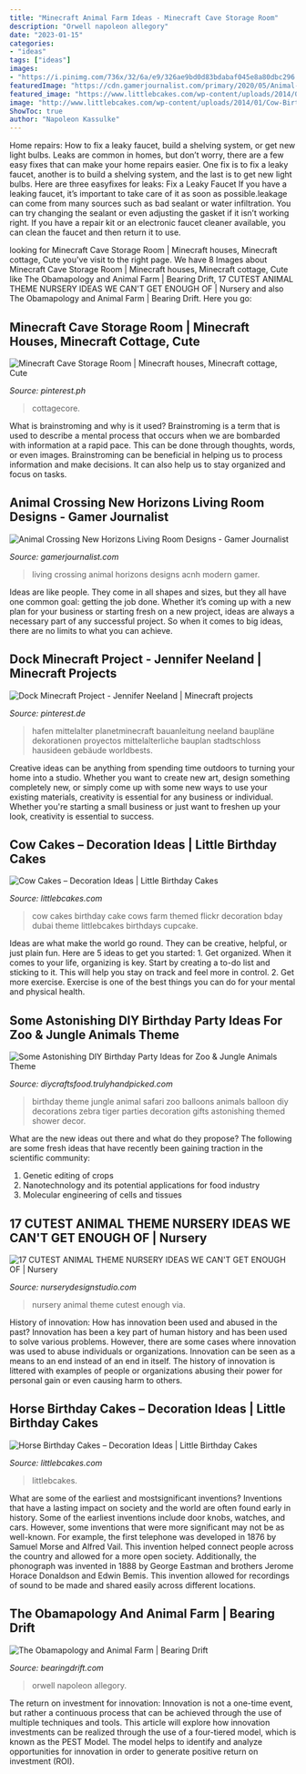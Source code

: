```yaml
---
title: "Minecraft Animal Farm Ideas - Minecraft Cave Storage Room"
description: "Orwell napoleon allegory"
date: "2023-01-15"
categories:
- "ideas"
tags: ["ideas"]
images:
- "https://i.pinimg.com/736x/32/6a/e9/326ae9bd0d83bdabaf045e8a80dbc296.jpg"
featuredImage: "https://cdn.gamerjournalist.com/primary/2020/05/Animal-Crossing-New-Horizons-Living-Room-Designs.jpg"
featured_image: "https://www.littlebcakes.com/wp-content/uploads/2014/01/Horse-Cakes-Photos.jpg"
image: "http://www.littlebcakes.com/wp-content/uploads/2014/01/Cow-Birthday-Cakes.jpg"
ShowToc: true
author: "Napoleon Kassulke"
---
```



Home repairs: How to fix a leaky faucet, build a shelving system, or get new light bulbs.
Leaks are common in homes, but don’t worry, there are a few easy fixes that can make your home repairs easier. One fix is to fix a leaky faucet, another is to build a shelving system, and the last is to get new light bulbs. Here are three easyfixes for leaks: 
Fix a Leaky Faucet
If you have a leaking faucet, it’s important to take care of it as soon as possible.leakage can come from many sources such as bad sealant or water infiltration. You can try changing the sealant or even adjusting the gasket if it isn’t working right. If you have a repair kit or an electronic faucet cleaner available, you can clean the faucet and then return it to use.

	

		
looking for Minecraft Cave Storage Room | Minecraft houses, Minecraft cottage, Cute you've visit to the right page. We have 8 Images about Minecraft Cave Storage Room | Minecraft houses, Minecraft cottage, Cute like The Obamapology and Animal Farm | Bearing Drift, 17 CUTEST ANIMAL THEME NURSERY IDEAS WE CAN&#039;T GET ENOUGH OF | Nursery and also The Obamapology and Animal Farm | Bearing Drift. Here you go:
		
    
## Minecraft Cave Storage Room | Minecraft Houses, Minecraft Cottage, Cute

<img loading=lazy src="https://i.pinimg.com/736x/11/fe/7c/11fe7c3619cb173825da29a4416b7d28.jpg" onerror="this.onerror=null;this.src='https://tse3.mm.bing.net/th?id=OIP._QGHoUHLUW3taP6_HDMEKwHaD7&amp;pid=15.1';" alt="Minecraft Cave Storage Room | Minecraft houses, Minecraft cottage, Cute">

_Source: pinterest.ph_

>cottagecore. 

	

What is brainstroming and why is it used?
Brainstroming is a term that is used to describe a mental process that occurs when we are bombarded with information at a rapid pace. This can be done through thoughts, words, or even images. Brainstroming can be beneficial in helping us to process information and make decisions. It can also help us to stay organized and focus on tasks.

    
## Animal Crossing New Horizons Living Room Designs - Gamer Journalist

<img loading=lazy src="https://cdn.gamerjournalist.com/primary/2020/05/Animal-Crossing-New-Horizons-Living-Room-Designs.jpg" onerror="this.onerror=null;this.src='https://tse3.mm.bing.net/th?id=OIP.wmP7y0DYhaBBo4YAxf9IlQHaEK&amp;pid=15.1';" alt="Animal Crossing New Horizons Living Room Designs - Gamer Journalist">

_Source: gamerjournalist.com_

>living crossing animal horizons designs acnh modern gamer. 

	

Ideas are like people. They come in all shapes and sizes, but they all have one common goal: getting the job done. Whether it’s coming up with a new plan for your business or starting fresh on a new project, ideas are always a necessary part of any successful project. So when it comes to big ideas, there are no limits to what you can achieve.

    
## Dock Minecraft Project - Jennifer Neeland | Minecraft Projects

<img loading=lazy src="https://i.pinimg.com/736x/32/6a/e9/326ae9bd0d83bdabaf045e8a80dbc296.jpg" onerror="this.onerror=null;this.src='https://tse3.mm.bing.net/th?id=OIP.xgteAojfwoHZMh8kI6PuRwHaD6&amp;pid=15.1';" alt="Dock Minecraft Project - Jennifer Neeland | Minecraft projects">

_Source: pinterest.de_

>hafen mittelalter planetminecraft bauanleitung neeland baupläne dekorationen proyectos mittelalterliche bauplan stadtschloss hausideen gebäude worldbests. 

	

Creative ideas can be anything from spending time outdoors to turning your home into a studio. Whether you want to create new art, design something completely new, or simply come up with some new ways to use your existing materials, creativity is essential for any business or individual. Whether you're starting a small business or just want to freshen up your look, creativity is essential to success.

    
## Cow Cakes – Decoration Ideas | Little Birthday Cakes

<img loading=lazy src="http://www.littlebcakes.com/wp-content/uploads/2014/01/Cow-Birthday-Cakes.jpg" onerror="this.onerror=null;this.src='https://tse1.mm.bing.net/th?id=OIP.uAUyr1eIieUHbbTqYI1uMwHaJ3&amp;pid=15.1';" alt="Cow Cakes – Decoration Ideas | Little Birthday Cakes">

_Source: littlebcakes.com_

>cow cakes birthday cake cows farm themed flickr decoration bday dubai theme littlebcakes birthdays cupcake. 

	

Ideas are what make the world go round. They can be creative, helpful, or just plain fun. Here are 5 ideas to get you started: 1. Get organized. When it comes to your life, organizing is key. Start by creating a to-do list and sticking to it. This will help you stay on track and feel more in control. 2. Get more exercise. Exercise is one of the best things you can do for your mental and physical health.

    
## Some Astonishing DIY Birthday Party Ideas For Zoo &amp; Jungle Animals Theme

<img loading=lazy src="https://diycraftsfood.trulyhandpicked.com/wp-content/uploads/2016/06/Animal-birthday-party_as.jpg" onerror="this.onerror=null;this.src='https://tse2.mm.bing.net/th?id=OIP.83o7nacrJk7rH5246fQUTgHaJ3&amp;pid=15.1';" alt="Some Astonishing DIY Birthday Party Ideas for Zoo &amp; Jungle Animals Theme">

_Source: diycraftsfood.trulyhandpicked.com_

>birthday theme jungle animal safari zoo balloons animals balloon diy decorations zebra tiger parties decoration gifts astonishing themed shower decor. 

	

What are the new ideas out there and what do they propose?
The following are some fresh ideas that have recently been gaining traction in the scientific community: 
1. Genetic editing of crops
2. Nanotechnology and its potential applications for food industry
3. Molecular engineering of cells and tissues 

    
## 17 CUTEST ANIMAL THEME NURSERY IDEAS WE CAN&#039;T GET ENOUGH OF | Nursery

<img loading=lazy src="https://www.nurserydesignstudio.com/wp-content/uploads/2020/11/ANIMAL-THEME-NURSERY-9.png" onerror="this.onerror=null;this.src='https://tse1.mm.bing.net/th?id=OIP.ieJ8jA4A6ICWc1fn159tqgHaLH&amp;pid=15.1';" alt="17 CUTEST ANIMAL THEME NURSERY IDEAS WE CAN&#039;T GET ENOUGH OF | Nursery">

_Source: nurserydesignstudio.com_

>nursery animal theme cutest enough via. 

	

History of innovation: How has innovation been used and abused in the past?
Innovation has been a key part of human history and has been used to solve various problems. However, there are some cases where innovation was used to abuse individuals or organizations. Innovation can be seen as a means to an end instead of an end in itself. The history of innovation is littered with examples of people or organizations abusing their power for personal gain or even causing harm to others.

    
## Horse Birthday Cakes – Decoration Ideas | Little Birthday Cakes

<img loading=lazy src="https://www.littlebcakes.com/wp-content/uploads/2014/01/Horse-Cakes-Photos.jpg" onerror="this.onerror=null;this.src='https://tse1.mm.bing.net/th?id=OIP.lv6cPdLYB2nHbfKewK5BXAHaHo&amp;pid=15.1';" alt="Horse Birthday Cakes – Decoration Ideas | Little Birthday Cakes">

_Source: littlebcakes.com_

>littlebcakes. 

	

What are some of the earliest and mostsignificant inventions?
Inventions that have a lasting impact on society and the world are often found early in history. Some of the earliest inventions include door knobs, watches, and cars. However, some inventions that were more significant may not be as well-known. For example, the first telephone was developed in 1876 by Samuel Morse and Alfred Vail. This invention helped connect people across the country and allowed for a more open society. Additionally, the phonograph was invented in 1888 by George Eastman and brothers Jerome Horace Donaldson and Edwin Bemis. This invention allowed for recordings of sound to be made and shared easily across different locations.

    
## The Obamapology And Animal Farm | Bearing Drift

<img loading=lazy src="https://bearingdrift.com/wp-content/uploads/animal-farm.jpg" onerror="this.onerror=null;this.src='https://tse4.mm.bing.net/th?id=OIP.FHQQh4q5MnEZT1CfI0mtMwAAAA&amp;pid=15.1';" alt="The Obamapology and Animal Farm | Bearing Drift">

_Source: bearingdrift.com_

>orwell napoleon allegory. 

	

The return on investment for innovation:
Innovation is not a one-time event, but rather a continuous process that can be achieved through the use of multiple techniques and tools. This article will explore how innovation investments can be realized through the use of a four-tiered model, which is known as the PEST Model. The model helps to identify and analyze opportunities for innovation in order to generate positive return on investment (ROI).

